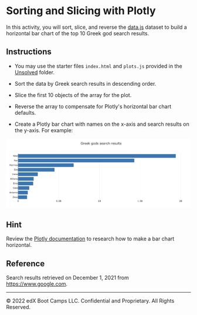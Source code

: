 # Sorting and Slicing with Plotly

In this activity, you will sort, slice, and reverse the [data.js](Unsolved/data.js) dataset to build a horizontal bar chart of the top 10 Greek god search results.

## Instructions

* You may use the starter files `index.html` and `plots.js` provided in the [Unsolved](Unsolved) folder.

* Sort the data by Greek search results in descending order.

* Slice the first 10 objects of the array for the plot.

* Reverse the array to compensate for Plotly's horizontal bar chart defaults.

* Create a Plotly bar chart with names on the x-axis and search results on the y-axis. For example:

![Greek Top Ten](Images/greek_top_ten.png)

## Hint

Review the [Plotly documentation](https://plotly.com/javascript/horizontal-bar-charts/) to research how to make a bar chart horizontal.

## Reference

Search results retrieved on December 1, 2021 from https://www.google.com.

---

© 2022 edX Boot Camps LLC. Confidential and Proprietary. All Rights Reserved.
